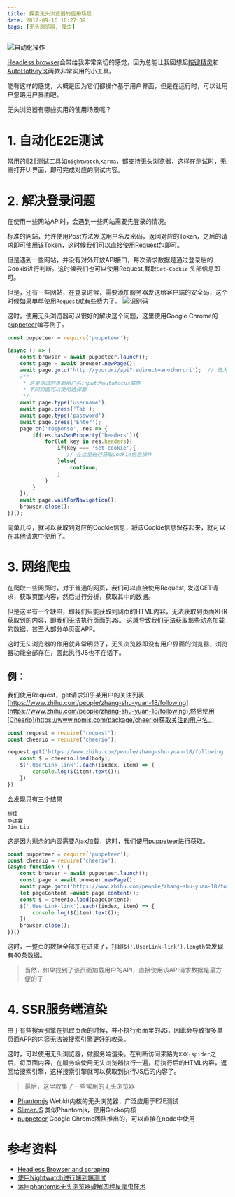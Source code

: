 ```yaml
---
title: 探索无头浏览器的应用场景
date: 2017-09-16 10:27:09
tags: [无头浏览器, 爬虫]
---
```


![自动化操作](http://cdn.thisjs.com/blog/automateexpenses.jpg)

[Headless browser](https://en.wikipedia.org/wiki/Headless_browser)会带给我非常亲切的感觉，因为总能让我回想起[按键精灵](http://www.anjian.com/)和[AutoHotKey](https://www.autohotkey.com/)这两款非常实用的小工具。

<!--more-->

能有这样的感觉，大概是因为它们都操作基于用户界面，但是在运行时，可以让用户忽略用户界面吧。

无头浏览器有哪些实用的使用场景呢？

# 1. 自动化E2E测试
常用的E2E测试工具如`nightwatch`,`Karma`，都支持无头浏览器，这样在测试时，无需打开UI界面，即可完成对应的测试内容。

# 2. 解决登录问题
在使用一些网站API时，会遇到一些网站需要先登录的情况。

标准的网站，允许使用Post方法发送用户名及密码，返回对应的Token，之后的请求即可使用该Token，这时候我们可以直接使用[Request](https://www.npmjs.com/package/request)包即可。

但是遇到一些网站，并没有对外开放API接口，每次请求数据是通过登录后的Cookis进行判断。这时候我们也可以使用Request,截取`Set-Cookie` 头部信息即可。

但是，还有一些网站，在登录时候，需要添加服务器发送给客户端的安全码，这个时候如果单单使用`Request`就有些费力了。
![识别码](http://cdn.thisjs.com/random.png)

这时，使用无头浏览器可以很好的解决这个问题，这里使用Google Chrome的[puppeteer](https://github.com/GoogleChrome/puppeteer)编写例子。

```js
const puppeteer = require('puppeteer');

(async () => {
    const browser = await puppeteer.launch();
    const page = await browser.newPage();
    await page.goto('http://youruri/api?redirect=anotheruri');  // 进入对应的登录页面
    /**
     * 这里测试的页面用户名input为autofocus属性
     * 不同页面可以使用选择器
     */
    await page.type('username');
    await page.press('Tab');
    await page.type('password');
    await page.press('Enter');
    page.on('response', res => {
        if(res.hasOwnProperty('headers')){
            for(let key in res.headers){
                if(key === 'set-cookie'){
                   // 在这里进行获取Cookie信息操作
                }else{
                    continue;
                }
            }
        }
    });
    await page.waitForNavigation();
    browser.close();
})();
```
简单几步，就可以获取到对应的Cookie信息，将该Cookie信息保存起来，就可以在其他请求中使用了。

# 3. 网络爬虫
在爬取一些网页时，对于普通的网页，我们可以直接使用Request, 发送GET请求，获取页面内容，然后进行分析，获取其中的数据。

但是这里有一个缺陷，即我们只能获取到网页的HTML内容，无法获取到页面XHR获取到的内容，即我们无法执行页面的JS。
这就导致我们无法获取那些动态加载的数据，甚至大部分单页面APP。

这时无头浏览器的作用就非常明显了，无头浏览器即没有用户界面的浏览器，浏览器功能全部存在，因此执行JS也不在话下。

## 例：

我们使用Request，get请求知乎某用户的关注列表[https://www.zhihu.com/people/zhang-shu-yuan-18/following](https://www.zhihu.com/people/zhang-shu-yuan-18/following),然后使用[Cheerio](https://www.npmjs.com/package/cheerio)获取关注的用户名。
```js
const request = require('request');
const cheerio = require('cheerio');

request.get('https://www.zhihu.com/people/zhang-shu-yuan-18/following', (error, res, body) => {
    const $ = cheerio.load(body);
    $('.UserLink-link').each((index, item) => {
        console.log($(item).text());
    })
})
```
会发现只有三个结果
```
柳佳
李沫霖
Jim Liu
```
这是因为剩余的内容需要Ajax加载，这时，我们使用[puppeteer](https://github.com/GoogleChrome/puppeteer)进行获取。

```js
const puppeteer = require('puppeteer');
const cheerio = require('cheerio');
(async function () {
    const browser = await puppeteer.launch();
    const page = await browser.newPage();
    await page.goto('https://www.zhihu.com/people/zhang-shu-yuan-18/following');
    let pageContent =await page.content();
    const $ = cheerio.load(pageContent);
    $('.UserLink-link').each((index, item) => {
        console.log($(item).text());
    })
    browser.close();
})()
```
这时，一整页的数据全部加在进来了，打印`$('.UserLink-link').length`会发现有40条数据。

> 当然，如果找到了该页面加载用户的API，直接使用该API请求数据是最方便的了

# 4. SSR服务端渲染

由于有些搜索引擎在抓取页面的时候，并不执行页面里的JS，因此会导致很多单页面APP的内容无法被搜索引擎更好的收录。

这时，可以使用无头浏览器，做服务端渲染。在判断访问来路为`XXX-spider`之后，将页面内容，在服务端使用无头浏览器执行一遍，将执行后的HTML内容，返回给搜索引擎，这样搜索引擎就可以获取到执行JS后的内容了。

> 最后，这里收集了一些常用的无头浏览器

* [Phantomjs](http://phantomjs.org/) Webkit内核的无头浏览器，广泛应用于E2E测试
* [SlimerJS](https://slimerjs.org/) 类似Phantomjs，使用Gecko内核
* [puppeteer](https://github.com/GoogleChrome/puppeteer) Google Chrome团队推出的，可以直接在node中使用

# 参考资料

* [Headless Browser and scraping](https://stackoverflow.com/questions/18539491/headless-browser-and-scraping-solutions)
* [使用Nightwatch进行端到端测试](http://www.infoq.com/cn/news/2014/02/nightwatch)
* [运用phantomjs无头浏览器破解四种反爬虫技术](http://python.jobbole.com/86415/)